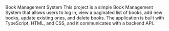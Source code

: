 Book Management System
This project is a simple Book Management System that allows users to log in, view a paginated list of books, add new books, update existing ones, and delete books. The application is built with TypeScript, HTML, and CSS, and it communicates with a backend API.